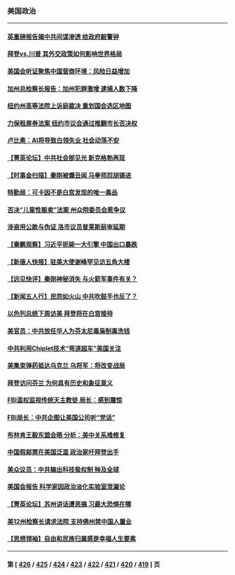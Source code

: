 ### 美国政治
---
#### [英重磅报告揭中共间谍渗透 给政府敲警钟](../../pages/ncid1078159/n14034267.md) 
#### [拜登vs.川普 其外交政策如何影响世界格局](../../pages/ncid1078159/n14033871.md) 
#### [美国会听证聚焦中国营商环境：风险日益增加](../../pages/ncid1078159/n14033879.md) 
#### [加州总检察长报告：加州犯罪激增 逮捕人数下降](../../pages/ncid1078159/n14034133.md) 
#### [纽约州高等法院上诉庭裁决 重划国会选区地图](../../pages/ncid1078159/n14034106.md) 
#### [力保租屋券法案 纽约市议会通过推翻市长否决权](../../pages/ncid1078159/n14034126.md) 
#### [卢比奥：AI将导致白领失业 社会动荡不安](../../pages/ncid1078159/n14034118.md) 
#### [【菁英论坛】中共社会部见光 新克格勃再现](../../pages/ncid1078159/n14033979.md) 
#### [【时事金扫描】秦刚被爆丑闻 马拳师怼胡锡进](../../pages/ncid1078159/n14033969.md) 
#### [特勤局：可卡因不是白宫发现的唯一毒品](../../pages/ncid1078159/n14033954.md) 
#### [否决“儿童性贩卖”法案 州众院委员会惹争议](../../pages/ncid1078159/n14034028.md) 
#### [涉盗用公款与伪证 洛市议员普莱斯庭审延期](../../pages/ncid1078159/n14034019.md) 
#### [【秦鹏观察】习近平扼毙一大引擎 中国出口暴跌](../../pages/ncid1078159/n14033967.md) 
#### [【新唐人快报】驻美大使谢峰罕见访五角大楼](../../pages/ncid1078159/n14033906.md) 
#### [【远见快评】秦刚神秘消失 与火箭军事件有关？](../../pages/ncid1078159/n14033872.md) 
#### [【新闻五人行】民怨如火山 中共吹鼓手也反了？](../../pages/ncid1078159/n14033899.md) 
#### [以色列总统下周访美 拜登将在白宫接待](../../pages/ncid1078159/n14033926.md) 
#### [美官员：中共放任华人为芬太尼毒枭制毒洗钱](../../pages/ncid1078159/n14033824.md) 
#### [中共利用Chiplet技术“弯道超车”美国关注](../../pages/ncid1078159/n14033860.md) 
#### [美集束弹药抵达乌克兰 乌将军：将改变战局](../../pages/ncid1078159/n14033826.md) 
#### [拜登访问芬兰 为何具有历史和象征意义](../../pages/ncid1078159/n14033788.md) 
#### [FBI滥权监视传统天主教徒 局长：感到震惊](../../pages/ncid1078159/n14033736.md) 
#### [FBI局长：中共企图让美国公司听“党话”](../../pages/ncid1078159/n14033179.md) 
#### [布林肯王毅东盟会晤 分析：美中关系难修复](../../pages/ncid1078159/n14033733.md) 
#### [中国假邮票在美国泛滥 政治家吁拜登出手](../../pages/ncid1078159/n14033701.md) 
#### [美众议员：中共输出科技极权制 殃及全球](../../pages/ncid1078159/n14033494.md) 
#### [美国会报告 科学家因政治淡化实验室泄漏论](../../pages/ncid1078159/n14033294.md) 
#### [【菁英论坛】苏州讲话遭恶搞 习最大恐惧在哪](../../pages/ncid1078159/n14033205.md) 
#### [美12州检察长请求法院 支持佛州禁中国人置业](../../pages/ncid1078159/n14033214.md) 
#### [【思想领袖】自由和民族归属感是幸福人生要素](../../pages/ncid1078159/n14021199.md) 

---
#### 第 [ [426](./426.md) / [425](./425.md) / [424](./424.md) / [423](./423.md) / [422](./422.md) / [421](./421.md) / [420](./420.md) / [419](./419.md) ] 页
